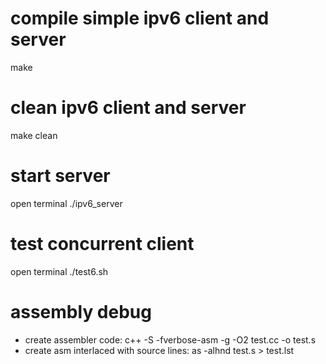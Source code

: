 # compile simple ipv6 client and server #
make

# clean ipv6 client and server #
make clean

# start server #
open terminal
./ipv6_server

# test concurrent client #
open terminal
./test6.sh

# assembly debug
- create assembler code:
c++ -S -fverbose-asm -g -O2 test.cc -o test.s
- create asm interlaced with source lines:
as -alhnd test.s > test.lst
